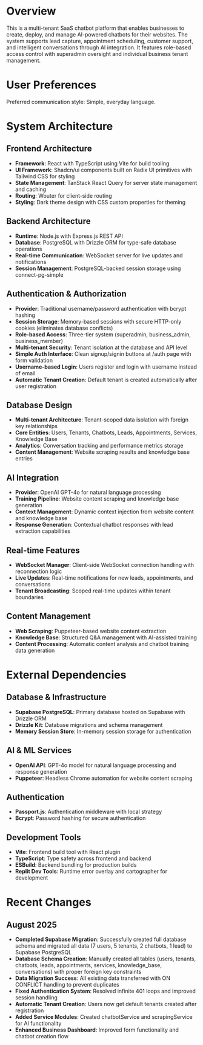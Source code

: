 # Overview

This is a multi-tenant SaaS chatbot platform that enables businesses to create, deploy, and manage AI-powered chatbots for their websites. The system supports lead capture, appointment scheduling, customer support, and intelligent conversations through AI integration. It features role-based access control with superadmin oversight and individual business tenant management.

# User Preferences

Preferred communication style: Simple, everyday language.

# System Architecture

## Frontend Architecture
- **Framework**: React with TypeScript using Vite for build tooling
- **UI Framework**: Shadcn/ui components built on Radix UI primitives with Tailwind CSS for styling
- **State Management**: TanStack React Query for server state management and caching
- **Routing**: Wouter for client-side routing
- **Styling**: Dark theme design with CSS custom properties for theming

## Backend Architecture
- **Runtime**: Node.js with Express.js REST API
- **Database**: PostgreSQL with Drizzle ORM for type-safe database operations
- **Real-time Communication**: WebSocket server for live updates and notifications
- **Session Management**: PostgreSQL-backed session storage using connect-pg-simple

## Authentication & Authorization
- **Provider**: Traditional username/password authentication with bcrypt hashing
- **Session Storage**: Memory-based sessions with secure HTTP-only cookies (eliminates database conflicts)
- **Role-based Access**: Three-tier system (superadmin, business_admin, business_member)
- **Multi-tenant Security**: Tenant isolation at the database and API level
- **Simple Auth Interface**: Clean signup/signin buttons at /auth page with form validation
- **Username-based Login**: Users register and login with username instead of email
- **Automatic Tenant Creation**: Default tenant is created automatically after user registration

## Database Design
- **Multi-tenant Architecture**: Tenant-scoped data isolation with foreign key relationships
- **Core Entities**: Users, Tenants, Chatbots, Leads, Appointments, Services, Knowledge Base
- **Analytics**: Conversation tracking and performance metrics storage
- **Content Management**: Website scraping results and knowledge base entries

## AI Integration
- **Provider**: OpenAI GPT-4o for natural language processing
- **Training Pipeline**: Website content scraping and knowledge base generation
- **Context Management**: Dynamic context injection from website content and knowledge base
- **Response Generation**: Contextual chatbot responses with lead extraction capabilities

## Real-time Features
- **WebSocket Manager**: Client-side WebSocket connection handling with reconnection logic
- **Live Updates**: Real-time notifications for new leads, appointments, and conversations
- **Tenant Broadcasting**: Scoped real-time updates within tenant boundaries

## Content Management
- **Web Scraping**: Puppeteer-based website content extraction
- **Knowledge Base**: Structured Q&A management with AI-assisted training
- **Content Processing**: Automatic content analysis and chatbot training data generation

# External Dependencies

## Database & Infrastructure
- **Supabase PostgreSQL**: Primary database hosted on Supabase with Drizzle ORM
- **Drizzle Kit**: Database migrations and schema management
- **Memory Session Store**: In-memory session storage for authentication

## AI & ML Services
- **OpenAI API**: GPT-4o model for natural language processing and response generation
- **Puppeteer**: Headless Chrome automation for website content scraping

## Authentication
- **Passport.js**: Authentication middleware with local strategy
- **Bcrypt**: Password hashing for secure authentication

## Development Tools
- **Vite**: Frontend build tool with React plugin
- **TypeScript**: Type safety across frontend and backend
- **ESBuild**: Backend bundling for production builds
- **Replit Dev Tools**: Runtime error overlay and cartographer for development

# Recent Changes

## August 2025
- **Completed Supabase Migration**: Successfully created full database schema and migrated all data (7 users, 5 tenants, 2 chatbots, 1 lead) to Supabase PostgreSQL
- **Database Schema Creation**: Manually created all tables (users, tenants, chatbots, leads, appointments, services, knowledge_base, conversations) with proper foreign key constraints
- **Data Migration Success**: All existing data transferred with ON CONFLICT handling to prevent duplicates
- **Fixed Authentication System**: Resolved infinite 401 loops and improved session handling
- **Automatic Tenant Creation**: Users now get default tenants created after registration
- **Added Service Modules**: Created chatbotService and scrapingService for AI functionality
- **Enhanced Business Dashboard**: Improved form functionality and chatbot creation flow